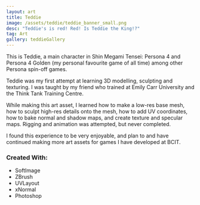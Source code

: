 ```yaml
---
layout: art
title: Teddie
image: /assets/teddie/teddie_banner_small.png
desc: "Teddie's is red! Red! Is Teddie the King!?"
tag: Art
gallery: teddieGallery
---
```

This is Teddie, a main character in Shin Megami Tensei: Persona 4 and Persona 4 Golden (my personal favourite game of all time) among other Persona spin-off games.

Teddie was my first attempt at learning 3D modelling, sculpting and texturing. I was taught by my friend who trained at Emily Carr University and the Think Tank Training Centre.

While making this art asset, I learned how to make a low-res base mesh, how to sculpt high-res details onto the mesh, how to add UV coordinates, how to bake normal and shadow maps, and create texture and specular maps. Rigging and animation was attempted, but never completed.

I found this experience to be very enjoyable, and plan to and have continued making more art assets for games I have developed at BCIT.

### Created With:
* SoftImage
* ZBrush
* UVLayout
* xNormal
* Photoshop
